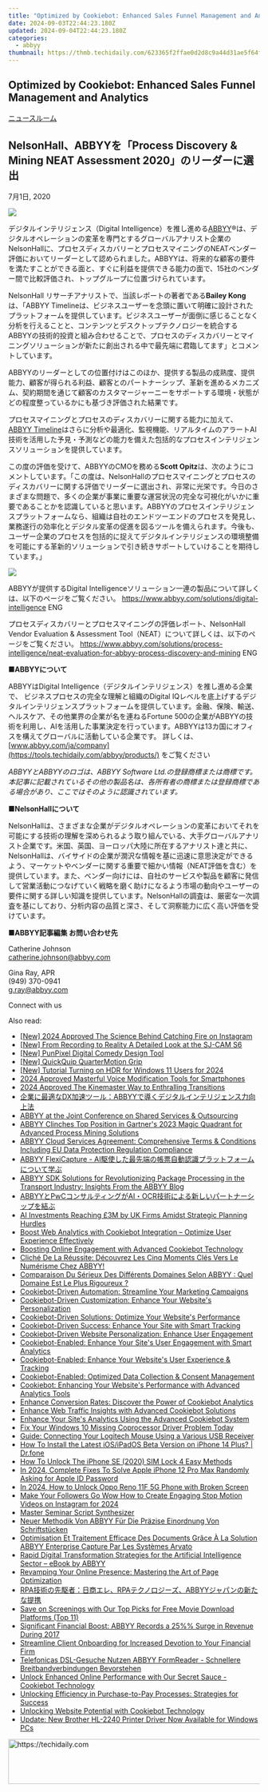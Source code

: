 ```yaml
---
title: "Optimized by Cookiebot: Enhanced Sales Funnel Management and Analytics"
date: 2024-09-03T22:44:23.180Z
updated: 2024-09-04T22:44:23.180Z
categories:
  - abbyy
thumbnail: https://thmb.techidaily.com/623365f2ffae0d2d8c9a44d31ae5f64f961d3fb3d2838be2d2e5cf0ae63c28b6.jpg
---
```


## Optimized by Cookiebot: Enhanced Sales Funnel Management and Analytics

[ニュースルーム](https://tools.techidaily.com/abbyy/products/)

## NelsonHall、ABBYYを「Process Discovery & Mining NEAT Assessment 2020」のリーダーに選出

7月1日, 2020

![](https://content.abbyy.com/-/media/project/abbyy/abbyy/branchtemplates/shutterstock_1272462163_1296-x-729.jpg?h=729&iar=0&w=1296)

デジタルインテリジェンス（Digital Intelligence）を推し進める[ABBYY](https://tools.techidaily.com/abbyy/products/)®は、デジタルオペレーションの変革を専門とするグローバルアナリスト企業のNelsonHallに、プロセスディスカバリーとプロセスマイニングのNEATベンダー評価においてリーダーとして認められました。ABBYYは、将来的な顧客の要件を満たすことができる面と、すぐに利益を提供できる能力の面で、15社のベンダー間で比較評価され、トップグループに位置づけられています。

NelsonHall リサーチアナリストで、当該レポートの著者である**Bailey Kong**は、「ABBYY Timelineは、ビジネスユーザーを念頭に置いて明確に設計されたプラットフォームを提供しています。ビジネスユーザーが面倒に感じることなく分析を行えることと、コンテンツとデスクトップテクノロジーを統合するABBYYの技術的投資と組み合わせることで、プロセスのディスカバリーとマイニングソリューションが新たに創出される中で最先端に君臨してます」とコメントしています。

ABBYYのリーダーとしての位置付けはこのほか、提供する製品の成熟度、提供能力、顧客が得られる利益、顧客とのパートナーシップ、革新を進めるメカニズム、契約期間を通じて顧客のカスタマージャーニーをサポートする環境・状態がどの程度整っているかにも基づき評価された結果です。

プロセスマイニングとプロセスのディスカバリーに関する能力に加えて、 [ABBYY Timeline](https://tools.techidaily.com/abbyy/products/)はさらに分析や最適化、監視機能、リアルタイムのアラートAI技術を活用した予見・予測などの能力を備えた包括的なプロセスインテリジェンスソリューションを提供しています。 

この度の評価を受けて、ABBYYのCMOを務める**Scott Opitz**は、次のようにコメントしています。「この度は、NelsonHallのプロセスマイニングとプロセスのディスカバリーに関する評価でリーダーに選出され、非常に光栄です。今日のさまざまな問題で、多くの企業が事業に重要な運営状況の完全な可視化がいかに重要であることかを認識していると思います。ABBYYのプロセスインテリジェンスプラットフォームなら、組織は自社のエンドツーエンドのプロセスを発見し、業務遂行の効率化とデジタル変革の促進を図るツールを備えられます。今後も、ユーザー企業のプロセスを包括的に捉えてデジタルインテリジェンスの環境整備を可能にする革新的ソリューションで引き続きサポートしていけることを期待しています。」

![](https://static1.abbyy.com/abbyycommedia/28790/pdm-overall-final.png)

ABBYYが提供するDigital Intelligenceソリューション一連の製品について詳しくは、以下のページをご覧ください。 <https://www.abbyy.com/solutions/digital-intelligence> ENG

プロセスディスカバリーとプロセスマイニングの評価レポート、NelsonHall Vendor Evaluation & Assessment Tool（NEAT）について詳しくは、以下のページをご覧ください。 <https://www.abbyy.com/solutions/process-intelligence/neat-evaluation-for-abbyy-process-discovery-and-mining> ENG   

**■ABBYYについて**

ABBYYはDigital Intelligence（デジタルインテリジェンス）を推し進める企業で、 ビジネスプロセスの完全な理解と組織のDigital IQレベルを底上げするデジタルインテリジェンスプラットフォームを提供しています。金融、保険、輸送、ヘルスケア、その他業界の企業が名を連ねるFortune 500の企業がABBYYの技術を利用し、AIを活用した事業決定を行っています。ABBYYは13カ国にオフィスを構えてグローバルに活動している企業です。 詳しくは、[www.abbyy.com/ja/company](https://tools.techidaily.com/abbyy/products/) をご覧ください

_ABBYYとABBYYのロゴは、ABBYY Software Ltd.の登録商標または商標です。本記事に記載されているその他の製品名は、各所有者の商標または登録商標である場合があり、ここではそのように認識されています。_

■**NelsonHallについて**

NelsonHallは、さまざまな企業がデジタルオペレーションの変革においてそれを可能にする技術の理解を深められるよう取り組んでいる、大手グローバルアナリスト企業です。米国、英国、ヨーロッパ大陸に所在するアナリスト達と共に、NelsonHallは、バイサイドの企業が潤沢な情報を基に迅速に意思決定ができるよう、マーケットやベンダーに関する重要で細かい情報（NEAT評価を含む）を提供しています。また、ベンダー向けには、自社のサービスや製品を顧客に発信して営業活動につなげていく戦略を磨く助けになるよう市場の動向やユーザーの要件に関する詳しい知識を提供しています。NelsonHallの調査は、厳密な一次調査を基にしており、分析内容の品質と深さ、そして洞察能力に広く高い評価を受けています。

**■ABBYY記事編集 お問い合わせ先**

Catherine Johnson  
[catherine.johnson@abbyy.com](https://tools.techidaily.com/abbyy/products/)

Gina Ray, APR  
(949) 370-0941  
[g.ray@abbyy.com](https://tools.techidaily.com/abbyy/products/)

Connect with us

<ins class="adsbygoogle"
     style="display:block"
     data-ad-format="autorelaxed"
     data-ad-client="ca-pub-7571918770474297"
     data-ad-slot="1223367746"></ins>



<ins class="adsbygoogle"
     style="display:block"
     data-ad-client="ca-pub-7571918770474297"
     data-ad-slot="8358498916"
     data-ad-format="auto"
     data-full-width-responsive="true"></ins>

<span class="atpl-alsoreadstyle">Also read:</span>
<div><ul>
<li><a href="https://instagram-video-recordings.techidaily.com/new-2024-approved-the-science-behind-catching-fire-on-instagram/"><u>[New] 2024 Approved  The Science Behind Catching Fire on Instagram</u></a></li>
<li><a href="https://some-techniques.techidaily.com/new-from-recording-to-reality-a-detailed-look-at-the-sj-cam-s6/"><u>[New] From Recording to Reality  A Detailed Look at the SJ-CAM S6</u></a></li>
<li><a href="https://extra-support.techidaily.com/new-punpixel-digital-comedy-design-tool/"><u>[New] PunPixel  Digital Comedy Design Tool</u></a></li>
<li><a href="https://video-screen-grab.techidaily.com/new-quickquip-quartermotion-grip/"><u>[New] QuickQuip QuarterMotion Grip</u></a></li>
<li><a href="https://fox-boxes.techidaily.com/new-tutorial-turning-on-hdr-for-windows-11-users-for-2024/"><u>[New] Tutorial  Turning on HDR for Windows 11 Users for 2024</u></a></li>
<li><a href="https://screen-sharing-recording.techidaily.com/2024-approved-masterful-voice-modification-tools-for-smartphones/"><u>2024 Approved  Masterful Voice Modification Tools for Smartphones</u></a></li>
<li><a href="https://fox-http.techidaily.com/2024-approved-the-kinemaster-way-to-enthralling-transitions/"><u>2024 Approved  The Kinemaster Way to Enthralling Transitions</u></a></li>
<li><a href="https://solve-marvelous.techidaily.com/dxabbyy/"><u>企業に最適なDX加速ツール：ABBYYで導くデジタルインテリジェンス力向上法</u></a></li>
<li><a href="https://solve-marvelous.techidaily.com/abbyy-at-the-joint-conference-on-shared-services-and-outsourcing/"><u>ABBYY at the Joint Conference on Shared Services & Outsourcing</u></a></li>
<li><a href="https://solve-marvelous.techidaily.com/abbyy-clinches-top-position-in-gartners-2023-magic-quadrant-for-advanced-process-mining-solutions/"><u>ABBYY Clinches Top Position in Gartner's 2023 Magic Quadrant for Advanced Process Mining Solutions</u></a></li>
<li><a href="https://solve-marvelous.techidaily.com/abbyy-cloud-services-agreement-comprehensive-terms-and-conditions-including-eu-data-protection-regulation-compliance/"><u>ABBYY Cloud Services Agreement: Comprehensive Terms & Conditions Including EU Data Protection Regulation Compliance</u></a></li>
<li><a href="https://solve-marvelous.techidaily.com/abbyy-flexicapture-ai/"><u>ABBYY FlexiCapture - AI駆使した最先端の帳票自動認識プラットフォームについて学ぶ</u></a></li>
<li><a href="https://solve-marvelous.techidaily.com/abbyy-sdk-solutions-for-revolutionizing-package-processing-in-the-transport-industry-insights-from-the-abbyy-blog/"><u>ABBYY SDK Solutions for Revolutionizing Package Processing in the Transport Industry: Insights From the ABBYY Blog</u></a></li>
<li><a href="https://solve-marvelous.techidaily.com/abbyypwcaiocr/"><u>ABBYYとPwCコンサルティングがAI・OCR技術による新しいパートナーシップを結ぶ</u></a></li>
<li><a href="https://solve-marvelous.techidaily.com/ai-investments-reaching-3m-by-uk-firms-amidst-strategic-planning-hurdles/"><u>AI Investments Reaching £3M by UK Firms Amidst Strategic Planning Hurdles</u></a></li>
<li><a href="https://solve-marvelous.techidaily.com/boost-web-analytics-with-cookiebot-integration-optimize-user-experience-effectively/"><u>Boost Web Analytics with Cookiebot Integration – Optimize User Experience Effectively</u></a></li>
<li><a href="https://solve-marvelous.techidaily.com/boosting-online-engagement-with-advanced-cookiebot-technology/"><u>Boosting Online Engagement with Advanced Cookiebot Technology</u></a></li>
<li><a href="https://solve-marvelous.techidaily.com/cliche-de-la-reussite-decouvrez-les-cinq-moments-cles-vers-le-numerisme-chez-abbyy/"><u>Cliché De La Réussite: Découvrez Les Cinq Moments Clés Vers Le Numérisme Chez ABBYY!</u></a></li>
<li><a href="https://solve-marvelous.techidaily.com/comparaison-du-serieux-des-differents-domaines-selon-abbyy-quel-domaine-est-le-plus-rigoureux/"><u>Comparaison Du Sérieux Des Différents Domaines Selon ABBYY : Quel Domaine Est Le Plus Rigoureux ?</u></a></li>
<li><a href="https://solve-marvelous.techidaily.com/cookiebot-driven-automation-streamline-your-marketing-campaigns/"><u>Cookiebot-Driven Automation: Streamline Your Marketing Campaigns</u></a></li>
<li><a href="https://solve-marvelous.techidaily.com/cookiebot-driven-customization-enhance-your-websites-personalization/"><u>Cookiebot-Driven Customization: Enhance Your Website's Personalization</u></a></li>
<li><a href="https://solve-marvelous.techidaily.com/cookiebot-driven-solutions-optimize-your-websites-performance/"><u>Cookiebot-Driven Solutions: Optimize Your Website's Performance</u></a></li>
<li><a href="https://solve-marvelous.techidaily.com/cookiebot-driven-success-enhance-your-site-with-smart-tracking/"><u>Cookiebot-Driven Success: Enhance Your Site with Smart Tracking</u></a></li>
<li><a href="https://solve-marvelous.techidaily.com/cookiebot-driven-website-personalization-enhance-user-engagement/"><u>Cookiebot-Driven Website Personalization: Enhance User Engagement</u></a></li>
<li><a href="https://solve-marvelous.techidaily.com/cookiebot-enabled-enhance-your-sites-user-engagement-with-smart-analytics/"><u>Cookiebot-Enabled: Enhance Your Site's User Engagement with Smart Analytics</u></a></li>
<li><a href="https://solve-marvelous.techidaily.com/1724312954176-cookiebot-enabled-enhance-your-websites-user-experience-and-tracking/"><u>Cookiebot-Enabled: Enhance Your Website's User Experience & Tracking</u></a></li>
<li><a href="https://solve-marvelous.techidaily.com/1724313307643-cookiebot-enabled-optimized-data-collection-and-consent-management/"><u>Cookiebot-Enabled: Optimized Data Collection & Consent Management</u></a></li>
<li><a href="https://solve-marvelous.techidaily.com/cookiebot-enhancing-your-websites-performance-with-advanced-analytics-tools/"><u>Cookiebot: Enhancing Your Website's Performance with Advanced Analytics Tools</u></a></li>
<li><a href="https://solve-marvelous.techidaily.com/enhance-conversion-rates-discover-the-power-of-cookiebot-analytics/"><u>Enhance Conversion Rates: Discover the Power of Cookiebot Analytics</u></a></li>
<li><a href="https://solve-marvelous.techidaily.com/enhance-web-traffic-insights-with-advanced-cookiebot-solutions/"><u>Enhance Web Traffic Insights with Advanced Cookiebot Solutions</u></a></li>
<li><a href="https://solve-marvelous.techidaily.com/enhance-your-sites-analytics-using-the-advanced-cookiebot-system/"><u>Enhance Your Site's Analytics Using the Advanced Cookiebot System</u></a></li>
<li><a href="https://driver-error.techidaily.com/fix-your-windows-10-missing-coprocessor-driver-problem-today/"><u>Fix Your Windows 10 Missing Coprocessor Driver Problem Today</u></a></li>
<li><a href="https://techtrends.techidaily.com/guide-connecting-your-logitech-mouse-using-a-various-usb-receiver/"><u>Guide: Connecting Your Logitech Mouse Using a Various USB Receiver</u></a></li>
<li><a href="https://blog-min.techidaily.com/how-to-install-the-latest-iosipados-beta-version-on-iphone-14-plus-drfone-by-drfone-ios-system-repair-ios-system-repair/"><u>How To Install the Latest iOS/iPadOS Beta Version on iPhone 14 Plus? | Dr.fone</u></a></li>
<li><a href="https://sim-unlock.techidaily.com/how-to-unlock-the-iphone-se-2020-sim-lock-4-easy-methods-by-drfone-ios/"><u>How To Unlock The iPhone SE (2020) SIM Lock 4 Easy Methods</u></a></li>
<li><a href="https://ios-unlock.techidaily.com/in-2024-complete-fixes-to-solve-apple-iphone-12-pro-max-randomly-asking-for-apple-id-password-by-drfone-ios/"><u>In 2024, Complete Fixes To Solve Apple iPhone 12 Pro Max Randomly Asking for Apple ID Password</u></a></li>
<li><a href="https://android-unlock.techidaily.com/in-2024-how-to-unlock-oppo-reno-11f-5g-phone-with-broken-screen-by-drfone-android/"><u>In 2024, How to Unlock Oppo Reno 11F 5G Phone with Broken Screen</u></a></li>
<li><a href="https://ai-driven-video-production.techidaily.com/make-your-followers-go-wow-how-to-create-engaging-stop-motion-videos-on-instagram-for-2024/"><u>Make Your Followers Go Wow How to Create Engaging Stop Motion Videos on Instagram for 2024</u></a></li>
<li><a href="https://fox-blue.techidaily.com/master-seminar-script-synthesizer/"><u>Master Seminar Script Synthesizer</u></a></li>
<li><a href="https://solve-marvelous.techidaily.com/neuer-methodik-von-abbyy-fur-die-prazise-einordnung-von-schriftstucken/"><u>Neuer Methodik Von ABBYY Für Die Präzise Einordnung Von Schriftstücken</u></a></li>
<li><a href="https://solve-marvelous.techidaily.com/optimisation-et-traitement-efficace-des-documents-grace-a-la-solution-abbyy-enterprise-capture-par-les-systemes-arvato/"><u>Optimisation Et Traitement Efficace Des Documents Grâce À La Solution ABBYY Enterprise Capture Par Les Systèmes Arvato</u></a></li>
<li><a href="https://solve-marvelous.techidaily.com/rapid-digital-transformation-strategies-for-the-artificial-intelligence-sector-ebook-by-abbyy/"><u>Rapid Digital Transformation Strategies for the Artificial Intelligence Sector – eBook by ABBYY</u></a></li>
<li><a href="https://solve-marvelous.techidaily.com/revamping-your-online-presence-mastering-the-art-of-page-optimization/"><u>Revamping Your Online Presence: Mastering the Art of Page Optimization</u></a></li>
<li><a href="https://solve-marvelous.techidaily.com/rparpaabbyy/"><u>RPA技術の先駆者：日商エレ、RPAテクノロジーズ、ABBYYジャパンの新たな提携</u></a></li>
<li><a href="https://tech-renaissance.techidaily.com/save-on-screenings-with-our-top-picks-for-free-movie-download-platforms-top-11/"><u>Save on Screenings with Our Top Picks for Free Movie Download Platforms (Top 11)</u></a></li>
<li><a href="https://solve-marvelous.techidaily.com/significant-financial-boost-abbyy-records-a-25-surge-in-revenue-during-2017/"><u>Significant Financial Boost: ABBYY Records a 25%% Surge in Revenue During 2017</u></a></li>
<li><a href="https://solve-marvelous.techidaily.com/streamline-client-onboarding-for-increased-devotion-to-your-financial-firm/"><u>Streamline Client Onboarding for Increased Devotion to Your Financial Firm</u></a></li>
<li><a href="https://solve-marvelous.techidaily.com/telefonicas-dsl-gesuche-nutzen-abbyy-formreader-schnellere-breitbandverbindungen-bevorstehen/"><u>Telefonicas DSL-Gesuche Nutzen ABBYY FormReader - Schnellere Breitbandverbindungen Bevorstehen</u></a></li>
<li><a href="https://solve-marvelous.techidaily.com/unlock-enhanced-online-performance-with-our-secret-sauce-cookiebot-technology/"><u>Unlock Enhanced Online Performance with Our Secret Sauce - Cookiebot Technology</u></a></li>
<li><a href="https://solve-marvelous.techidaily.com/unlocking-efficiency-in-purchase-to-pay-processes-strategies-for-success/"><u>Unlocking Efficiency in Purchase-to-Pay Processes: Strategies for Success</u></a></li>
<li><a href="https://solve-marvelous.techidaily.com/unlocking-website-potential-with-cookiebot-technology/"><u>Unlocking Website Potential with Cookiebot Technology</u></a></li>
<li><a href="https://win-amazing.techidaily.com/update-new-brother-hl-2240-printer-driver-now-available-for-windows-pcs/"><u>Update: New Brother HL-2240 Printer Driver Now Available for Windows PCs</u></a></li>
</ul></div>

<!-- affiliate ads begin -->
<a href="https://appsumo.8odi.net/c/5597632/2030385/7443" target="_top" id="2030385">
  <img src="//a.impactradius-go.com/display-ad/7443-2030385" border="0" alt="https://techidaily.com" width="728" height="90"/>
</a>
<img height="0" width="0" src="https://appsumo.8odi.net/i/5597632/2030385/7443" style="position:absolute;visibility:hidden;" border="0" />
<!-- affiliate ads end -->